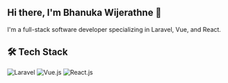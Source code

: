 ## Hi there, I'm Bhanuka Wijerathne 👋

I'm a full-stack software developer specializing in Laravel, Vue, and React.

## 🛠 Tech Stack
![Laravel](https://img.shields.io/badge/Laravel-FF2D20.svg?style=for-the-badge&logo=laravel&logoColor=white)
![Vue.js](https://img.shields.io/badge/Vue.js-4FC08D.svg?style=for-the-badge&logo=vuedotjs&logoColor=white)
![React.js](https://img.shields.io/badge/React.js-61DAFB.svg?style=for-the-badge&logo=react&logoColor=white)

<!--
**bhanukaindeewara/bhanukaindeewara** is a ✨ _special_ ✨ repository because its `README.md` (this file) appears on your GitHub profile.

Here are some ideas to get you started:

- 🔭 I’m currently working on ...
- 🌱 I’m currently learning ...
- 👯 I’m looking to collaborate on ...
- 🤔 I’m looking for help with ...
- 💬 Ask me about ...
- 📫 How to reach me: ...
- 😄 Pronouns: ...
- ⚡ Fun fact: ...
-->
